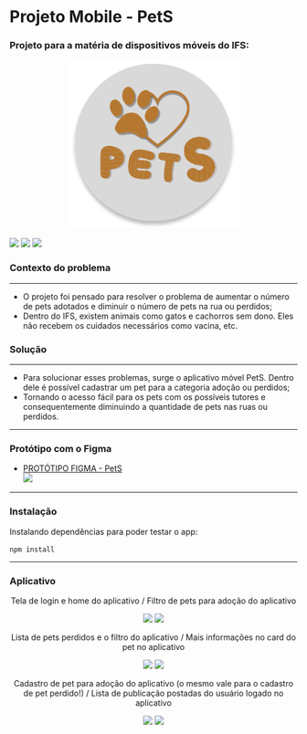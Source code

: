 <h1>Projeto Mobile - PetS</h1>

### Projeto para a matéria de dispositivos móveis do IFS:

<p align="center">
  <img alt="PetS" title="PetS" src="./PetS/assets/Logo.png" width="300">
</p>

<p>
  <img src="https://img.shields.io/badge/firebase-ffca28?style=for-the-badge&logo=firebase&logoColor=black" />
  <img src="https://img.shields.io/badge/React_Native-20232A?style=for-the-badge&logo=react&logoColor=61DAFB" />
  <img src="https://img.shields.io/badge/JavaScript-323330?style=for-the-badge&logo=javascript&logoColor=F7DF1E" />
</p>

### Contexto do problema

<hr>
<ul>
<li>O projeto foi pensado para resolver o problema de aumentar o número de pets adotados e diminuir o número  de pets na rua ou perdidos;</li>
<li>
Dentro do IFS, existem animais como gatos e cachorros sem dono. Eles não recebem os cuidados necessários como vacina, etc.
</li>

</ul>

### Solução

<hr>
<ul>
<li>
Para solucionar esses problemas, surge o aplicativo móvel PetS. Dentro dele é possível cadastrar um pet para a categoria adoção ou perdidos;
</li>
<li>
Tornando o acesso fácil para os pets com os possíveis tutores e consequentemente diminuindo a quantidade de pets nas ruas ou perdidos.
</li>
</ul>
<hr>

### Protótipo com o Figma

<ul>
<li><a href="https://www.figma.com/file/uNbhdh7ef9KAJlbkYLA3Xq/Projeto-Mobile---PetS?node-id=0%3A1&t=InWp8DWJfsB3TUMW-1">PROTÓTIPO FIGMA - PetS</a></li>

<image src="PetS - Figma.png" />
</ul>

<hr>

### Instalação
<p>Instalando dependências para poder testar o app:</p>

```
npm install
```
<hr>

### Aplicativo

<p align="center">Tela de login e home do aplicativo / Filtro de pets para adoção do aplicativo</p>
<p align="center"> 
<image src= 20230715_213021.gif/  width= 200/>
<image src= 20230715_213207.gif/ width= 200/>
</p>

<p align= "center" >Lista de pets perdidos e o filtro do aplicativo / Mais informações no card do pet no aplicativo</p>
<p align="center"> 
<image src= 20230715_213427.gif/ width= 200/>
<image src= 20230715_214101.gif/ width= 200/>
</p>

<p align= "center" >Cadastro de pet para adoção do aplicativo (o mesmo vale para o cadastro de pet perdido!) / Lista de publicação postadas do usuário logado no aplicativo</p>
<p align="center"> 
<image src= 20230715_214406.gif/ width= 200/>
<image src= 20230715_214620.gif/ width= 200/>
</p>
